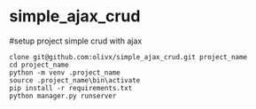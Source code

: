 # simple_ajax_crud

#setup project simple crud with ajax
```
clone git@github.com:olivx/simple_ajax_crud.git project_name
cd project_name
python -m venv .project_name
source .project_name\bin\activate
pip install -r requirements.txt
python manager.py runserver
```
